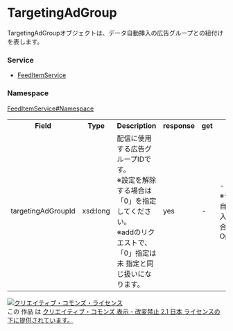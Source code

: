 # TargetingAdGroup
TargetingAdGroupオブジェクトは、データ自動挿入の広告グループとの紐付けを表します。

### Service
+ [FeedItemService](../../services/FeedItemService.md)

### Namespace
[FeedItemService#Namespace](../../services/FeedItemService.md#namespace)

<table>
 <tr>
  <th>Field</th>
  <th>Type</th>
  <th>Description</th>
  <th>response</th>
  <th>get</th>
  <th>add</th>
  <th>set</th>
  <th>remove</th>
 </tr>
 <tr>
  <td>targetingAdGroupId</td>
  <td>xsd:long</td>
  <td>配信に使用する広告グループIDです。<br>※設定を解除する場合は「0」を指定してください。<br>※addのリクエストで、「0」指定は未 指定と同じ扱いになります。</td>
  <td>yes</td>
  <td>-</td>
  <td>-<br>※データ自動 挿入の場合、Optional</td>
  <td>-<br>※データ自動 挿入の場合、Optional</td>
  <td>-</td>
 </tr>
</table>

<a rel="license" href="http://creativecommons.org/licenses/by-nd/2.1/jp/"><img alt="クリエイティブ・コモンズ・ライセンス" style="border-width:0" src="https://i.creativecommons.org/l/by-nd/2.1/jp/88x31.png" /></a><br />この 作品 は <a rel="license" href="http://creativecommons.org/licenses/by-nd/2.1/jp/">クリエイティブ・コモンズ 表示 - 改変禁止 2.1 日本 ライセンスの下に提供されています。</a>
